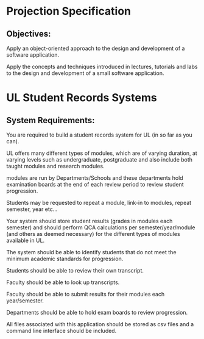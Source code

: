 # Projection Specification 

## Objectives:

Apply an object-oriented approach to the design and development of a software
application.  

Apply the concepts and techniques introduced in lectures, tutorials and labs to the
design and development of a small software application.


# UL Student Records Systems

## System Requirements:
You are required to build a student records system for UL (in so far as you can).   

UL offers many different types of modules, which are of varying duration, at varying
levels such as undergraduate, postgraduate and also include both taught modules and
research modules. 

modules are run by Departments/Schools and these departments hold examination boards at the end of each review period to review student progression. 

Students may be requested to repeat a module, link-in to modules, repeat
semester, year etc…

Your system should store student results (grades in modules each semester) and should
perform QCA calculations per semester/year/module (and others as deemed
necessary) for the different types of modules available in UL. 

The system should be
able to identify students that do not meet the minimum academic standards for
progression.

Students should be able to review their own transcript.   

Faculty should be able to look up transcripts. 

Faculty should be able to submit results for their modules each year/semester.  

Departments should be able to hold exam boards to review progression.

All files associated with this application should be stored as csv files and a command line
interface should be included.
